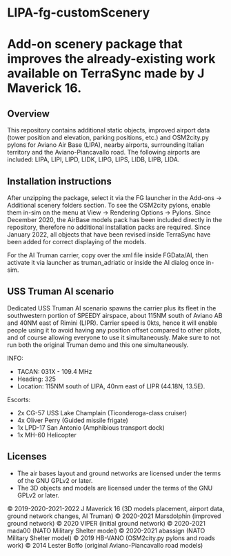# LIPA-fg-customScenery
Add-on scenery package that improves the already-existing work available on TerraSync made by J Maverick 16.
=====================

Overview
-------------------------
This repository contains additional static objects, improved airport data (tower position and elevation, parking positions, etc.) and OSM2city.py pylons for Aviano Air Base (LIPA), nearby airports, surrounding Italian territory and the Aviano-Piancavallo road.
The following airports are included: LIPA, LIPI, LIPD, LIDK, LIPG, LIPS, LIDB, LIPB, LIDA.

Installation instructions
-------------------------
After unzipping the package, select it via the FG launcher in the Add-ons -> Additional scenery folders section.
To see the OSM2city pylons, enable them in-sim on the menu at View -> Rendering Options -> Pylons.
Since December 2020, the AirBase models pack has been included directly in the repository, therefore no additional installation packs are required.
Since January 2022, all objects that have been revised inside TerraSync have been added for correct displaying of the models.

For the AI Truman carrier, copy over the xml file inside FGData/AI, then activate it via launcher as truman_adriatic or inside the AI dialog once in-sim.

USS Truman AI scenario
-------------------------
Dedicated USS Truman AI scenario spawns the carrier plus its fleet in the southwestern portion of SPEEDY airspace, about 115NM south of Aviano AB and 40NM east of Rimini (LIPR).
Carrier speed is 0kts, hence it will enable people using it to avoid having any position offset compared to other pilots, and of course allowing everyone to use it simultaneously.
Make sure to not run both the original Truman demo and this one simultaneously.

INFO:
- TACAN: 031X - 109.4 MHz
- Heading: 325
- Location: 115NM south of LIPA, 40nm east of LIPR (44.18N, 13.5E).

Escorts:
- 2x CG-57 USS Lake Champlain (Ticonderoga-class cruiser)
- 4x Oliver Perry (Guided missile frigate)
- 1x LPD-17 San Antonio (Amphibious transport dock)
- 1x MH-60 Helicopter

Licenses
--------

*  The air bases layout and ground networks are licensed under the terms of the GNU GPLv2 or later.
*  The 3D objects and models are licensed under the terms of the GNU GPLv2 or later.
  

:copyright: 2019-2020-2021-2022 J Maverick 16 (3D models placement, airport data, ground network changes, AI Truman)
:copyright: 2020-2021 Marsdolphin (improved ground network)
:copyright: 2020 VIPER (initial ground network)
:copyright: 2020-2021 mada00 (NATO Military Shelter model)
:copyright: 2020-2021 abassign (NATO Military Shelter model)
:copyright: 2019 HB-VANO (OSM2city.py pylons and roads work)
:copyright: 2014 Lester Boffo (original Aviano-Piancavallo road models)
